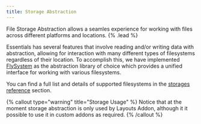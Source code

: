 ```yaml
---
title: Storage Abstraction
---
```


File Storage Abstraction allows a seamles experience for working with files across different platforms and locations. {% .lead %}

Essentials has several features that involve reading and/or writing data with abstraction, allowing for interaction with many different types of filesystems regardless of their location. To accomplish this, we have implemented [FlySystem](https://flysystem.thephpleague.com/docs) as the abstraction library of choice which provides a unified interface for working with various filesystems.

You can find a full list and details of supported filesystems in the [storages reference](storage/adapters) section.

{% callout type="warning" title="Storage Usage" %}
Notice that at the moment storage abstraction is only used by Layouts Addon, although it it possible to use it in custom addons as required.
{% /callout %}
